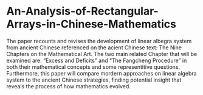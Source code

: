 # An-Analysis-of-Rectangular-Arrays-in-Chinese-Mathematics

The paper recounts and revises the development of linear albegra system from ancient
Chinese referenced on the acient Chinese text: The Nine Chapters on the Mathematical Art.
The two main related Chapter that will be examined are: “Excess and Deficits” and “The
Fangcheng Procedure” in both their mathematical concepts and some representitive questions.
Furthermore, this paper will compare mordern approaches on linear algebra system to the
ancient Chinese strategies, finding potential insight that reveals the process of how mathematics
evolved.
